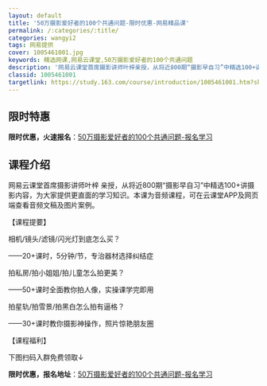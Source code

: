 ```yaml
---
layout: default
title: '50万摄影爱好者的100个共通问题-限时优惠-网易精品课'
permalink: /:categories/:title/
categories: wangyi2
tags: 网易提供
cover: 1005461001.jpg
keywords: 精选网课,网易云课堂,50万摄影爱好者的100个共通问题
description: '网易云课堂首席摄影讲师叶梓亲授，从将近800期“摄影早自习”中精选100+讲摄影内容，为大家提供更直面的学习知识。本课为'
classid: 1005461001
targetlink: https://study.163.com/course/introduction/1005461001.htm?share=1&shareId=1025206652&utm_campaign=share&utm_medium=iphoneShare&utm_source=&utm_u=1025206652
---
```


## 限时特惠

**限时优惠，火速报名**：[50万摄影爱好者的100个共通问题-报名学习](https://study.163.com/course/introduction/1005461001.htm?share=1&shareId=1025206652&utm_campaign=share&utm_medium=iphoneShare&utm_source=&utm_u=1025206652)

## 课程介绍

网易云课堂首席摄影讲师叶梓 亲授，从将近800期“摄影早自习”中精选100+讲摄影内容，为大家提供更直面的学习知识。本课为音频课程，可在云课堂APP及网页端查看音频文稿及图片案例。



【课程提要】

相机/镜头/滤镜/闪光灯到底怎么买？

——20+课时，5分钟/节，专治器材选择纠结症



拍私房/拍小姐姐/拍儿童怎么拍更美？

——50+课时全面教你拍人像，实操课学完即用



拍星轨/拍雪景/拍黑白怎么拍有逼格？

——30+课时教你摄影神操作，照片惊艳朋友圈



【课程福利】

下图扫码入群免费领取↓

**限时优惠，报名地址**：[50万摄影爱好者的100个共通问题-报名学习](https://study.163.com/course/introduction/1005461001.htm?share=1&shareId=1025206652&utm_campaign=share&utm_medium=iphoneShare&utm_source=&utm_u=1025206652)

